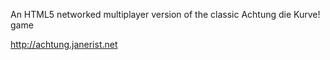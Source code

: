 An HTML5 networked multiplayer version of the classic Achtung die Kurve! game

http://achtung.janerist.net